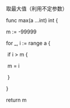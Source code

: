取最大值（利用不定参数）

func max(a ...int) int {

  m := -99999

  for _, i := range a {

​    if i > m {

​      m = i

​    }

  }

  return m